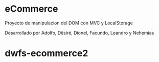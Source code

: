 # eCommerce
Proyecto de manipulacion del DOM con MVC y LocalStorage

Desarrollado por Adolfo, Dësiré, Dionel, Facundo, Leandro y Nehemias
# dwfs-ecommerce2
